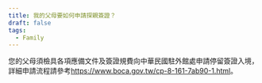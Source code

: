 ```yaml
---
title: 我的父母要如何申請探親簽證？
draft: false
tags:
  - Family
---
```

您的父母須檢具各項應備文件及簽證規費向中華民國駐外館處申請停留簽證入境，詳細申請流程請參考<https://www.boca.gov.tw/cp-8-161-7ab90-1.html>。
